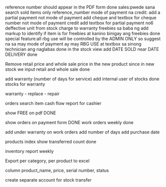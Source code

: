 reference number should appear in the PDF form done
sales:pwede sana search sold items only reference_number
mode of payment na credit: add a partial payment not
mode of payment add cheque and textbox for cheque number not
mode of payment credit add textbox for partial payment no6
deffective unit from stock charge to warranty
freebies sa baba ng add markup to identify if item is for freebies at kanino binigay ang freebies done
special feature:all rbg use will be controlled by the ADMIN ONLY so suggest na sa may mode of payment ay may RBG USE at textbox sa sinong technician ang naglabas done
in the stock view  add DATE SOLD near DATE DELIVERY done

Remove retail price and whole sale price in the new product since in new stock we input retail and whole sale done



add warranty (number of days for service)
add internal user of stocks done
stocks for warranty

warranty - replace
         - repair

orders search item
cash flow report for cashier 

show FREE on pdf DONE

show orders on payment form DONE
work orders weekly done

add under warranty on work orders
 add number of days
 add purchase date

 products index show transferred count done

 inventory report weekly




 Export per category, per product to excel

 column product_name, price, serial number, status

 create separate account for stock transfer